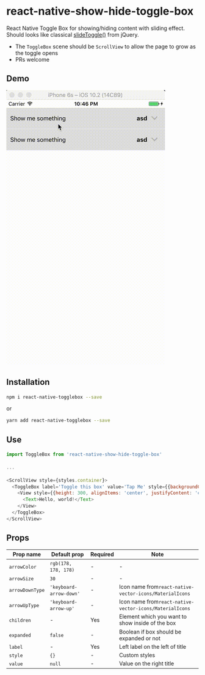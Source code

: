 # react-native-show-hide-toggle-box
React Native Toggle Box for showing/hiding content with sliding effect. Should looks like classical [slideToggle()](http://api.jquery.com/slidetoggle/) from jQuery.

* The `ToggleBox` scene should be `ScrollView` to allow the page to grow as the toggle opens
* PRs welcome

## Demo

![Showtime](.github/react-native-show-hide-toggle-box.gif?raw=true "Showtime")

## Installation

```bash
npm i react-native-togglebox --save
```

or

```bash
yarn add react-native-togglebox --save
```

## Use

```javascript
import ToggleBox from 'react-native-show-hide-toggle-box'

...

<ScrollView style={styles.container}>
  <ToggleBox label='Toggle this box' value='Tap Me' style={{backgroundColor: '#ddd', borderBottomWidth: 1}}>
    <View style={{height: 300, alignItems: 'center', justifyContent: 'center', backgroundColor: '#eee'}}>
      <Text>Hello, world!</Text>
    </View>
  </ToggleBox>
</ScrollView>
```

## Props

|Prop name | Default prop | Required | Note
| --- | --- | --- | --- |
| `arrowColor` | `rgb(178, 178, 178)` | - | - |
| `arrowSize` | `30` | - | - |
| `arrowDownType` | `'keyboard-arrow-down'` | - | Icon name from`react-native-vector-icons/MaterialIcons` |
| `arrowUpType` | `'keyboard-arrow-up'` | - | Icon name from`react-native-vector-icons/MaterialIcons` |
| `children` | - | Yes | Element which you want to show inside of the box |
| `expanded` | `false` | - | Boolean if box should be expanded or not |
| `label` | - | Yes | Left label on the left of title |
| `style` | `{}` | - | Custom styles |
| `value` | `null` | - | Value on the right title |
